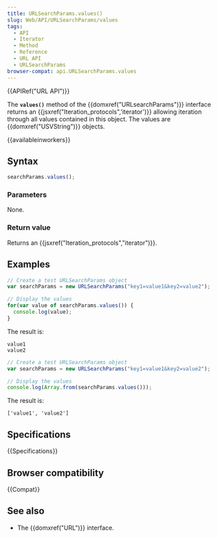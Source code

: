 ```yaml
---
title: URLSearchParams.values()
slug: Web/API/URLSearchParams/values
tags:
  - API
  - Iterator
  - Method
  - Reference
  - URL API
  - URLSearchParams
browser-compat: api.URLSearchParams.values
---
```

{{APIRef("URL API")}}

The **`values()`** method of the {{domxref("URLsearchParams")}}
interface returns an {{jsxref("Iteration_protocols",'iterator')}} allowing iteration
through all values contained in this object. The values are {{domxref("USVString")}}
objects.

{{availableinworkers}}

## Syntax

```js
searchParams.values();
```

### Parameters

None.

### Return value

Returns an {{jsxref("Iteration_protocols","iterator")}}.

## Examples

```js
// Create a test URLSearchParams object
var searchParams = new URLSearchParams("key1=value1&key2=value2");

// Display the values
for(var value of searchParams.values()) {
  console.log(value);
}
```

The result is:

```
value1
value2
```

```js
// Create a test URLSearchParams object
var searchParams = new URLSearchParams("key1=value1&key2=value2");

// Display the values
console.log(Array.from(searchParams.values()));
```

The result is:

```
['value1', 'value2']
```

## Specifications

{{Specifications}}

## Browser compatibility

{{Compat}}

## See also

- The {{domxref("URL")}} interface.
